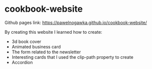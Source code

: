 # cookbook-website

Github pages link: https://pawelnogawka.github.io/cookbook-website/

By creating this website I learned how to create:

- 3d book cover
- Animated business card
- The form related to the newsletter
- Interesting cards that I used the clip-path property to create
- Accordion
